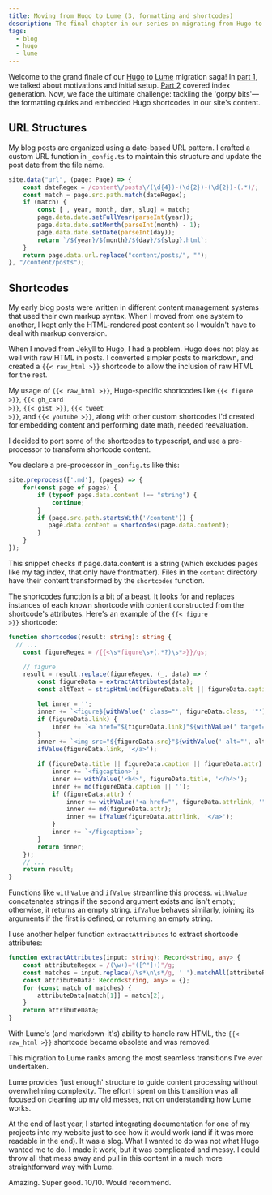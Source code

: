 ```yaml
---
title: Moving from Hugo to Lume (3, formatting and shortcodes)
description: The final chapter in our series on migrating from Hugo to Lume, focusing on adapting existing content, including formatting quirks and Hugo shortcodes.
tags:
  - blog
  - hugo
  - lume
---
```

Welcome to the grand finale of our [Hugo](https://gohugo.io/) to [Lume](https://lume.land/) migration saga!
In [part 1](./2024-01-04-moving-from-hugo-to-lume-1-templates.md), we talked about motivations and initial setup. [Part 2](./2024-01-05-moving-from-hugo-to-lume-2-indexes.md) covered index generation. Now, we face the ultimate challenge: tackling the 'gorpy bits'—the formatting quirks and embedded Hugo shortcodes in our site's content.

<!--more-->

## URL Structures

My blog posts are organized using a date-based URL pattern.
I crafted a custom URL function in `_config.ts` to maintain this structure and
update the post date from the file name.

```ts
site.data("url", (page: Page) => {
    const dateRegex = /content\/posts\/(\d{4})-(\d{2})-(\d{2})-(.*)/;
    const match = page.src.path.match(dateRegex);
    if (match) {
        const [_, year, month, day, slug] = match;
        page.data.date.setFullYear(parseInt(year));
        page.data.date.setMonth(parseInt(month) - 1);
        page.data.date.setDate(parseInt(day));
        return `/${year}/${month}/${day}/${slug}.html`;
    }
    return page.data.url.replace("content/posts/", "");
}, "/content/posts");
```

## Shortcodes

My early blog posts were written in different content management systems that used their own markup syntax. When I moved from one system to another, I kept only the HTML-rendered post content so I wouldn't have to deal with markup conversion.

When I moved from Jekyll to Hugo, I had a problem. Hugo does not play as well with raw HTML in posts. I converted simpler posts to markdown, and created a `{{< raw_html >}}` shortcode to allow the inclusion of raw HTML for the rest.

My usage of
<code>&#123;{< raw_html >}}</code>, Hugo-specific shortcodes like
<code>&#123;{< figure >}}</code>,
<code>&#123;{< gh_card >}}</code>,
<code>&#123;{< gist >}}</code>,
<code>&#123;{< tweet >}}</code>, and
<code>&#123;{< youtube >}}</code>, along with other custom shortcodes I'd created for embedding content and performing date math, needed reevaluation.

I decided to port some of the shortcodes to typescript, and use a pre-processor to transform shortcode content.

You declare a pre-processor in `_config.ts` like this:

```ts
site.preprocess(['.md'], (pages) => {
    for(const page of pages) {
        if (typeof page.data.content !== "string") {
            continue;
        }
        if (page.src.path.startsWith('/content')) {
           page.data.content = shortcodes(page.data.content);
        }
    }
});
```

This snippet checks if page.data.content is a string (which excludes pages like my tag index, that only have frontmatter). Files in the `content` directory have their content transformed by the `shortcodes` function.

The shortcodes function is a bit of a beast. It looks for and replaces instances of each known shortcode with content constructed from the shortcode's attributes. Here's an example of the <code>&#123;{< figure >}}</code> shortcode:

```ts
function shortcodes(result: string): string {
  // ... 
    const figureRegex = /{{<\s*figure\s+(.*?)\s*>}}/gs;

    // figure
    result = result.replace(figureRegex, (_, data) => {
        const figureData = extractAttributes(data);
        const altText = stripHtml(md(figureData.alt || figureData.caption || figureData.title || ''));

        let inner = '';
        inner += `<figure${withValue(' class="', figureData.class, '"')}>`;
        if (figureData.link) {
            inner += `<a href="${figureData.link}"${withValue(' target="', figureData.target, '"')}${withValue(' rel="', figureData.rel, '"')}>`;
        }
        inner += `<img src="${figureData.src}"${withValue(' alt="', altText, '"')}${withValue(' width="', figureData.width, '"')}${withValue(' height="', figureData.height, '"')} />`
        ifValue(figureData.link, '</a>');

        if (figureData.title || figureData.caption || figureData.attr) {
            inner += `<figcaption>`;
            inner += withValue('<h4>', figureData.title, '</h4>');
            inner += md(figureData.caption || '');
            if (figureData.attr) {
                inner += withValue('<a href="', figureData.attrlink, '">');
                inner += md(figureData.attr);
                inner += ifValue(figureData.attrlink, '</a>');
            }
            inner += `</figcaption>`;
        }
        return inner;
    });
    // ...
    return result;
}
```

Functions like `withValue` and `ifValue` streamline this process. `withValue` concatenates strings if the second argument exists and isn't empty; otherwise, it returns an empty string. `ifValue` behaves similarly, joining its arguments if the first is defined, or returning an empty string.

I use another helper function `extractAttributes` to extract shortcode attributes:

```ts
function extractAttributes(input: string): Record<string, any> {
    const attributeRegex = /(\w+)="([^"]+)"/g;
    const matches = input.replace(/\s*\n\s*/g, ' ').matchAll(attributeRegex);
    const attributeData: Record<string, any> = {};
    for (const match of matches) {
        attributeData[match[1]] = match[2];
    }
    return attributeData;
}
```

With Lume's (and markdown-it's) ability to handle raw HTML, the `{{< raw_html >}}` shortcode became obsolete and was removed.

This migration to Lume ranks among the most seamless transitions I've ever undertaken.

Lume provides 'just enough' structure to guide content processing without overwhelming complexity.
The effort I spent on this transition was all focused on cleaning up my old messes, not on understanding how Lume works.

At the end of last year, I started integrating documentation for one of my projects into my website just to see how it would work (and if it was more readable in the end). It was a slog. What I wanted to do was not what Hugo wanted me to do. I made it work, but it was complicated and messy. I could throw all that mess away and pull in this content in a much more straightforward way with Lume.

Amazing. Super good. 10/10. Would recommend.